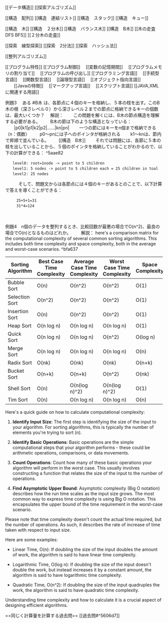 
[[データ構造]]
[[探索アルゴリズム]]

[[構造　配列]]
[[構造　連結リスト]]
[[構造　スタック]]
[[構造　キュー]]

[[構造　木]]
[[構造　２分木]]
[[構造　バランス木]]
[[構造　B木]]
[[木の走査　DFS BFS]]
[[２分木の走査]]

[[探索　線型探索]]
[[探索　2分法]]
[[探索　ハッシュ法]]

[[整列アルゴリズム]]

[[プログラム特性]]
[[プログラム制御]]
　[[変数の記憶期間]]
　[[プログラムメモリの割り当て]]
　[[プログラムの呼び出し]]
[[プログラミング言語]]
　[[手続型言語]]
　[[関数型言語]]
　[[論理型言語]]
　[[オブジェクト指向言語]] 
　　[[Javaの特徴]]
　[[マークアップ言語]]
　[[スクリプト言語]]
[[JAVA,XMLに関連する用語]]
　



例題3
　ある #B木 は、各節点に４個のキーを格納し、５本の枝を出す。このB木の根（深さレベル０）から深さレベル２までの節点に格納できるキーの個数は、最大いくつか？
　解説：
　　この問題を解くには、B木の節点構造を理解する必要がある。
　　B木の節は下のような構造となっている：
　　|p0|k1|p1|k2|p2|......|kn|pn|
　　一つの節にはキーをn個まで格納できる（n：偶数）
　　p0〜pnには子へのポインタが格納される
　　k1〜knは、節内で昇順で並んでいる。
　　[[構造　B木]]
　　それでは問題には、各節に５本の枝を出していることから、５個のポインタを格納していることがわかるので、以下の計算ができる： ^5aae82

	　　level0: root=1node -> point to 5 children
	　　level1: 5 nodes -> point to 5 children each = 25 children in toal
	　　level2: 25 nodes

　　　そして、問題文からは各節点には４個のキーがあるとのことで、以下計算で答えを導くことができる：

	　　　25+5+1=31
	　　　31*4=124
　

例題4　n個のデータを整列するとき、比較回数が最悪の場合でO(n^2)、最良の場合でO(n)となるものはどれか。
　　解説：
here's a comparison matrix for the computational complexity of several common sorting algorithms. This includes both time complexity and space complexity, both in the average and worst-case scenarios. ^bfa637

| Sorting Algorithm  | Best Case Time Complexity | Average Case Time Complexity | Worst Case Time Complexity | Space Complexity |
|-------------------|---------------------------|------------------------------|----------------------------|------------------|
| Bubble Sort       | O(n)                      | O(n^2)                       | O(n^2)                     | O(1)             |
| Selection Sort    | O(n^2)                    | O(n^2)                       | O(n^2)                     | O(1)             |
| Insertion Sort    | O(n)                      | O(n^2)                       | O(n^2)                     | O(1)             |
| Heap Sort         | O(n log n)                | O(n log n)                   | O(n log n)                 | O(1)             |
| Quick Sort        | O(n log n)                | O(n log n)                   | O(n^2)                     | O(log n)         |
| Merge Sort        | O(n log n)                | O(n log n)                   | O(n log n)                 | O(n)             |
| Radix Sort        | O(nk)                     | O(nk)                         | O(nk)                       | O(n+k)           |
| Bucket Sort       | O(n+k)                    | O(n+k)                       | O(n^2)                     | O(nk)            |
| Shell Sort        | O(n)                      | O(n(log n)^2)                | O(n(log n)^2)              | O(1)             |
| Tim Sort          | O(n)                      | O(n log n)                   | O(n log n)                 | O(n)             |

Here's a quick guide on how to calculate computational complexity:

1. **Identify Input Size**: The first step is identifying the size of the input to your algorithm. For sorting algorithms, this is typically the number of elements you're trying to sort (n).

2. **Identify Basic Operations**: Basic operations are the simple computational steps that your algorithm performs - these could be arithmetic operations, comparisons, or data movements.

3. **Count Operations**: Count how many of these basic operations your algorithm will perform in the worst case. This usually involves constructing a function that relates the size of the input to the number of operations. 

4. **Find Asymptotic Upper Bound**: Asymptotic complexity (Big O notation) describes how the run time scales as the input size grows. The most common way to express time complexity is using Big O notation. This encapsulates the upper bound of the time requirement in the worst-case scenario.

Please note that time complexity doesn't count the actual time required, but the number of operations. As such, it describes the rate of increase of time taken with respect to input size.

Here are some examples:

- Linear Time, O(n): If doubling the size of the input doubles the amount of work, the algorithm is said to have linear time complexity.
  
- Logarithmic Time, O(log n): If doubling the size of the input doesn't double the work, but instead increases it by a constant amount, the algorithm is said to have logarithmic time complexity.
  
- Quadratic Time, O(n^2): If doubling the size of the input quadruples the work, the algorithm is said to have quadratic time complexity.
  
Understanding time complexity and how to calculate it is a crucial aspect of designing efficient algorithms.

==同じく計算量を計算する過去問==
[[過去問#^5606d7]]